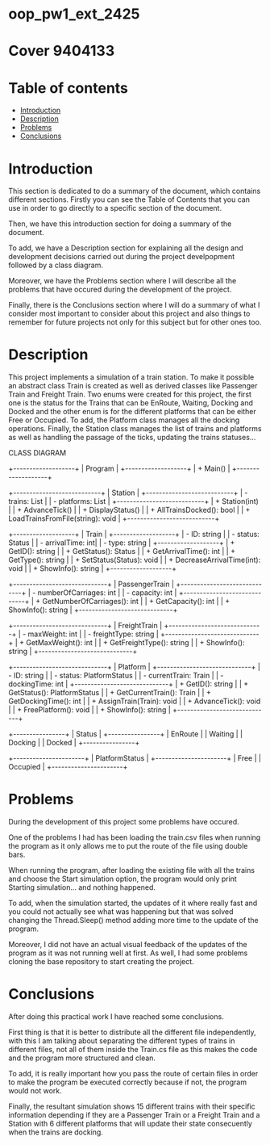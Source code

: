 # oop_pw1_ext_2425

# Cover 9404133
# Table of contents
- [Introduction](#introduction)
- [Description](#description)
- [Problems](#problems)
- [Conclusions](#conclusions)


# Introduction
This section is dedicated to do a summary of the document, which contains different sections. 
Firstly you can see the Table of Contents that you can use in order to go directly to a specific section of the document.

Then, we have this introduction section for doing a summary of the document.

To add, we have a Description section for explaining all the design and development decisions carried out during the project develpopment followed by a class diagram.

Moreover, we have the Problems section where I will describe all the problems that have occured during the development of the project.

Finally, there is the Conclusions section where I will do a summary of what I consider most important to consider about this project and also things to remember for future projects not only for this subject but for other ones too.

# Description
This project implements a simulation of a train station. 
To make it possible an abstract class Train is created as well as derived classes like Passenger Train and Freight Train.
Two enums were created for this project, the first one is the status for the Trains that can be EnRoute, Waiting, Docking and Docked and the other enum is for the different platforms that can be either Free or Occupied.
To add, the Platform class manages all the docking operations. 
Finally, the Station class manages the list of trains and platforms as well as handling the passage of the ticks, updating the trains statuses...


CLASS DIAGRAM

+-------------------+
|     Program       |
+-------------------+
| + Main()          |
+-------------------+
        
+---------------------------+
|         Station           |
+---------------------------+
| - trains: List<Train>     |
| - platforms: List<Platform> |
+---------------------------+
| + Station(int)            |
| + AdvanceTick()           |
| + DisplayStatus()         |
| + AllTrainsDocked(): bool |
| + LoadTrainsFromFile(string): void |
+---------------------------+
        
+-------------------+
|      Train        |
+-------------------+
| - ID: string      |
| - status: Status  |
| - arrivalTime: int|
| - type: string    |
+-------------------+
| + GetID(): string          |
| + GetStatus(): Status      |
| + GetArrivalTime(): int    |
| + GetType(): string        |
| + SetStatus(Status): void  |
| + DecreaseArrivalTime(int): void |
| + ShowInfo(): string       |
+-------------------+

+-----------------------------+
|      PassengerTrain         |
+-----------------------------+
| - numberOfCarriages: int    |
| - capacity: int             |
+-----------------------------+
| + GetNumberOfCarriages(): int |
| + GetCapacity(): int          |
| + ShowInfo(): string          |
+-----------------------------+

+-----------------------------+
|        FreightTrain         |
+-----------------------------+
| - maxWeight: int            |
| - freightType: string       |
+-----------------------------+
| + GetMaxWeight(): int       |
| + GetFreightType(): string  |
| + ShowInfo(): string        |
+-----------------------------+

+-----------------------------+
|         Platform            |
+-----------------------------+
| - ID: string                |
| - status: PlatformStatus    |
| - currentTrain: Train       |
| - dockingTime: int          |
+-----------------------------+
| + GetID(): string           |
| + GetStatus(): PlatformStatus |
| + GetCurrentTrain(): Train  |
| + GetDockingTime(): int     |
| + AssignTrain(Train): void  |
| + AdvanceTick(): void       |
| + FreePlatform(): void      |
| + ShowInfo(): string        |
+-----------------------------+

+----------------+
|     Status     |
+----------------+
| EnRoute        |
| Waiting        |
| Docking        |
| Docked         |
+----------------+

+----------------------+
|   PlatformStatus     |
+----------------------+
| Free                 |
| Occupied             |
+----------------------+

# Problems
During the development of this project some problems have occured.

One of the problems I had has been loading the train.csv files when running the program as it only allows me to put the route of the file using double bars.

When running the program, after loading the existing file with all the trains and choose the Start simulation option, the program would only print Starting simulation... and nothing happened.

To add, when the simulation started, the updates of it where really fast and you could not actually see what was happening but that was solved changing the Thread.Sleep() method adding more time to the update of the program.

Moreover, I did not have an actual visual feedback of the updates of the program as it was not running well at first.
As well, I had some problems cloning the base repository to start creating the project.



# Conclusions
After doing this practical work I have reached some conclusions.

First thing is that it is better to distribute all the different file independently, with this I am talking about separating the different types of trains in different files, not all of them inside the Train.cs file as this makes the code and the program more structured and clean.

To add, it is really important how you pass the route of certain files in order to make the program be executed correctly because if not, the program would not work.

Finally, the resultant simulation shows 15 different trains with their specific information depending if they are a Passenger Train or a Freight Train and a Station with 6 different platforms that will update their state consecuently when the trains are docking.



